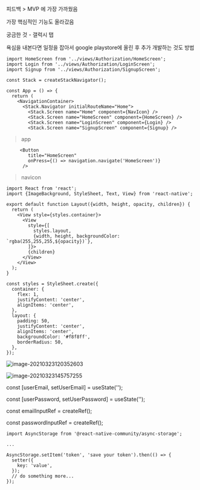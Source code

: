 피드백 > MVP 에 가장 가까웠음

가장 핵심적인 기능도 올라갔음



궁금한 것 - 갤럭시 탭

욕심을 내본다면 일정을 잡아서 google playstore에 올린 후 추가 개발하는 것도 방법

```
import HomeScreen from '../views/Authorization/HomeScreen';
import Login from '../views/Authorization/LoginScreen';
import Signup from '../views/Authorization/SignupScreen';

const Stack = createStackNavigator();

const App = () => {
  return (
    <NavigationContainer>
      <Stack.Navigator initialRouteName="Home">
        <Stack.Screen name="Home" component={NavIcon} />
        <Stack.Screen name="HomeScreen" component={HomeScreen} />
        <Stack.Screen name="LoginScreen" component={Login} />
        <Stack.Screen name="SignupScreen" component={Signup} />
```

> app

```
     <Button
        title="HomeScreen"
        onPress={() => navigation.navigate('HomeScreen')}
      />
```

> navicon

```
import React from 'react';
import {ImageBackground, StyleSheet, Text, View} from 'react-native';

export default function Layout({width, height, opacity, children}) {
  return (
    <View style={styles.container}>
      <View
        style={[
          styles.layout,
          {width, height, backgroundColor: `rgba(255,255,255,${opacity})`},
        ]}>
        {children}
      </View>
    </View>
  );
}

const styles = StyleSheet.create({
  container: {
    flex: 1,
    justifyContent: 'center',
    alignItems: 'center',
  },
  layout: {
    padding: 50,
    justifyContent: 'center',
    alignItems: 'center',
    backgroundColor: '#f8f8ff',
    borderRadius: 50,
  },
});

```

![image-20210323120352603](C:\Users\multicampus\AppData\Roaming\Typora\typora-user-images\image-20210323120352603.png)

![image-20210323145757255](C:\Users\multicampus\AppData\Roaming\Typora\typora-user-images\image-20210323145757255.png)

const [userEmail, setUserEmail] = useState('');

const [userPassword, setUserPassword] = useState('');

const emailInputRef = createRef();

const passwordInputRef = createRef();



```
import AsyncStorage from '@react-native-community/async-storage';

...

AsyncStorage.setItem('token', 'save your token').then(() => {
  setter({
    key: 'value',
  });
  // do something more...
});
```

